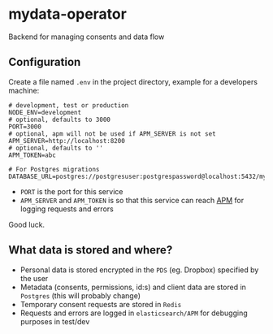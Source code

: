 # mydata-operator
Backend for managing consents and data flow

## Configuration
Create a file named `.env` in the project directory, example for a developers machine:
```
# development, test or production
NODE_ENV=development
# optional, defaults to 3000
PORT=3000
# optional, apm will not be used if APM_SERVER is not set
APM_SERVER=http://localhost:8200
# optional, defaults to ''
APM_TOKEN=abc

# For Postgres migrations
DATABASE_URL=postgres://postgresuser:postgrespassword@localhost:5432/mydata
```
- `PORT` is the port for this service
- `APM_SERVER` and `APM_TOKEN` is so that this service can reach [APM](https://www.npmjs.com/package/elastic-apm-node) for logging requests and errors

Good luck.

## What data is stored and where?
- Personal data is stored encrypted in the `PDS` (eg. Dropbox) specified by the user
- Metadata (consents, permissions, id:s) and client data are stored in `Postgres` (this will probably change)
- Temporary consent requests are stored in `Redis`
- Requests and errors are logged in `elasticsearch/APM` for debugging purposes in test/dev
